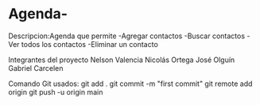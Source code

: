 # Agenda-
Descripcion:Agenda que permite 
-Agregar contactos
-Buscar contactos
-Ver todos los contactos
-Eliminar un contacto


Integrantes del proyecto
Nelson Valencia
Nicolás Ortega
José Olguín
Gabriel Carcelen

Comando Git usados:
git add .
git commit -m "first commit"
git remote add origin <url-del-repo>
git push -u origin main

